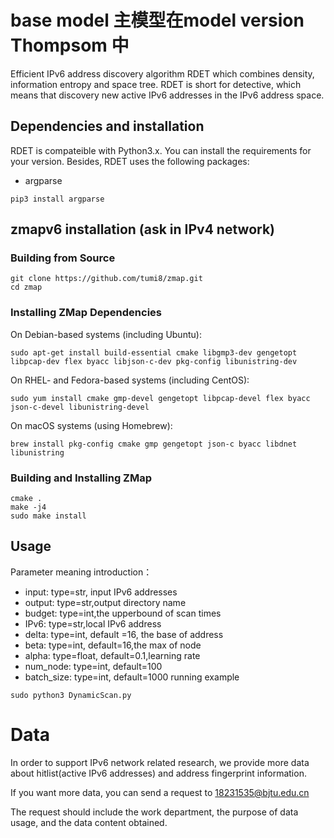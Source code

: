 # base model 主模型在model version Thompsom 中
Efficient IPv6 address discovery algorithm RDET which combines density, information entropy and space tree.  RDET is short for detective, which means that  discovery new active IPv6 addresses  in the IPv6 address space.

## Dependencies and installation
RDET is compateible with Python3.x. You can install the requirements for your version. Besides, RDET uses the following packages:
 
* argparse
```
pip3 install argparse
```

## zmapv6 installation (ask in IPv4 network)

###  Building from Source

```
git clone https://github.com/tumi8/zmap.git
cd zmap
```
### Installing ZMap Dependencies

On Debian-based systems (including Ubuntu):
```
sudo apt-get install build-essential cmake libgmp3-dev gengetopt libpcap-dev flex byacc libjson-c-dev pkg-config libunistring-dev
```

On RHEL- and Fedora-based systems (including CentOS):
```
sudo yum install cmake gmp-devel gengetopt libpcap-devel flex byacc json-c-devel libunistring-devel
```

On macOS systems (using Homebrew):
```
brew install pkg-config cmake gmp gengetopt json-c byacc libdnet libunistring
```

### Building and Installing ZMap

```
cmake .
make -j4
sudo make install
```

## Usage
Parameter meaning introduction：
* input:  type=str, input IPv6 addresses
* output: type=str,output directory name
* budget: type=int,the upperbound of scan times
* IPv6:   type=str,local IPv6 address
* delta:  type=int, default =16, the base of address
* beta:   type=int, default=16,the max of node
* alpha:  type=float, default=0.1,learning rate
* num_node: type=int, default=100
* batch_size: type=int, default=1000
running example
```
sudo python3 DynamicScan.py
```
# Data
In order to support IPv6 network related research, we provide more data about hitlist(active IPv6 addresses) and address fingerprint information.

If you want more data, you can send a request to 18231535@bjtu.edu.cn 

The request should include the work department, the purpose of data usage, and the data content obtained.





